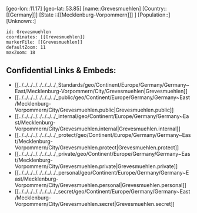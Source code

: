 ﻿---
location: [53.85,11.17]
mapzoom: [7,12] 
mapmarker: city 
type: City
tags:
- geo/City


SpocWebEntityId: 30575
isDeleted: false
confidential: public

---
[geo-lon::11.17]
[geo-lat::53.85]
[name::Grevesmuehlen]
[Country::[[Germany]]]
[State ::[[Mecklenburg-Vorpommern]]] ]
[Population::]
[Unknown::]


```leaflet
id: Grevesmuehlen
coordinates: [[Grevesmuehlen]]
markerFile: [[Grevesmuehlen]]
defaultZoom: 11 
maxZoom: 18
```


## Confidential Links & Embeds: 
- [[../../../../../../../../_Standards/geo/Continent/Europe/Germany/Germany~East/Mecklenburg-Vorpommern/City/Grevesmuehlen|Grevesmuehlen]] 
- [[../../../../../../../../_public/geo/Continent/Europe/Germany/Germany~East/Mecklenburg-Vorpommern/City/Grevesmuehlen.public|Grevesmuehlen.public]] 
- [[../../../../../../../../_internal/geo/Continent/Europe/Germany/Germany~East/Mecklenburg-Vorpommern/City/Grevesmuehlen.internal|Grevesmuehlen.internal]] 
- [[../../../../../../../../_protect/geo/Continent/Europe/Germany/Germany~East/Mecklenburg-Vorpommern/City/Grevesmuehlen.protect|Grevesmuehlen.protect]] 
- [[../../../../../../../../_private/geo/Continent/Europe/Germany/Germany~East/Mecklenburg-Vorpommern/City/Grevesmuehlen.private|Grevesmuehlen.private]] 
- [[../../../../../../../../_personal/geo/Continent/Europe/Germany/Germany~East/Mecklenburg-Vorpommern/City/Grevesmuehlen.personal|Grevesmuehlen.personal]] 
- [[../../../../../../../../_secret/geo/Continent/Europe/Germany/Germany~East/Mecklenburg-Vorpommern/City/Grevesmuehlen.secret|Grevesmuehlen.secret]] 
